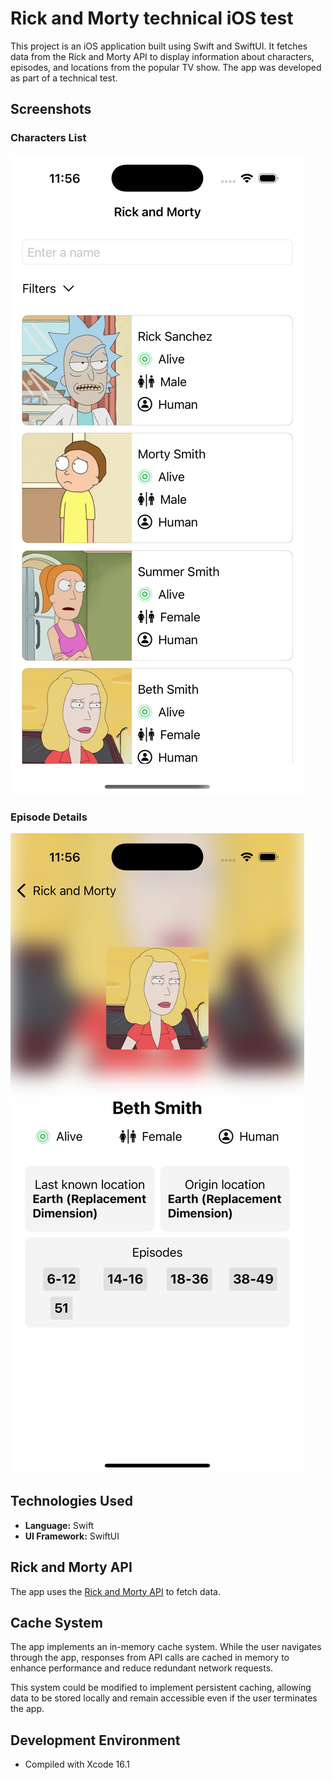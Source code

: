 # Rick and Morty technical iOS test

This project is an iOS application built using Swift and SwiftUI. It fetches data from the Rick and Morty API to display information about characters, episodes, and locations from the popular TV show. The app was developed as part of a technical test.

## Screenshots

### Characters List
![Characters List](Screenshots/characters_view.png)

### Episode Details
![Character Detail](Screenshots/character_detail.png)

## Technologies Used

- **Language:** Swift
- **UI Framework:** SwiftUI

## Rick and Morty API

The app uses the [Rick and Morty API](https://rickandmortyapi.com/) to fetch data.

## Cache System

The app implements an in-memory cache system. While the user navigates through the app, responses from API calls are cached in memory to enhance performance and reduce redundant network requests.

This system could be modified to implement persistent caching, allowing data to be stored locally and remain accessible even if the user terminates the app.

## Development Environment

- Compiled with Xcode 16.1

